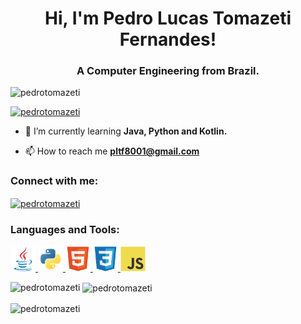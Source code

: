 <h1 align="center">Hi, I'm Pedro Lucas Tomazeti Fernandes!</h1>
<h3 align="center">A Computer Engineering from Brazil.</h3>

<p align="left"> <img src="https://komarev.com/ghpvc/?username=pedrotomazeti&label=Profile%20views&color=0e75b6&style=flat" alt="pedrotomazeti" /> </p>

<p align="left"> <a href="https://github.com/ryo-ma/github-profile-trophy"><img src="https://github-profile-trophy.vercel.app/?username=pedrotomazeti" alt="pedrotomazeti" /></a> </p>

- 🌱 I’m currently learning **Java, Python and Kotlin.**

- 📫 How to reach me **pltf8001@gmail.com**

<h3 align="left">Connect with me:</h3>
<p align="left">
<a href="https://instagram.com/pedrotomazeti" target="blank"><img align="center" src="https://raw.githubusercontent.com/rahuldkjain/github-profile-readme-generator/master/src/images/icons/Social/instagram.svg" alt="pedrotomazeti" height="30" width="40" /></a>
</p>

<h3 align="left">Languages and Tools:</h3>
<p align="left"> 
  <a href="https://docs.oracle.com/en/java/" target="_blank"> <img src="https://raw.githubusercontent.com/devicons/devicon/master/icons/java/java-original.svg" alt="java" width="40" height="40"/> </a>
  <a href="https://www.python.org" target="_blank"> <img src="https://raw.githubusercontent.com/devicons/devicon/master/icons/python/python-original.svg" alt="python" width="40" height="40"/> </a> 
   <a href="https://html.spec.whatwg.org/" target="_blank"> <img src="https://raw.githubusercontent.com/devicons/devicon/master/icons/html5/html5-original.svg" alt="html5" width="40" height="40"/> </a>
   <a href="https://www.w3schools.com/css/" target="_blank"> <img src="https://raw.githubusercontent.com/devicons/devicon/master/icons/css3/css3-original.svg" alt="css3" width="40" height="40"/> </a>
   <a href="https://developer.mozilla.org/en-US/docs/Web/JavaScript" target="_blank"> <img src="https://raw.githubusercontent.com/devicons/devicon/master/icons/javascript/javascript-original.svg" alt="javascript" width="40" height="40"/> </a>
</p>

<p><img align="left" src="https://github-readme-stats.vercel.app/api/top-langs?username=pedrotomazeti&show_icons=true&locale=en&layout=compact" alt="pedrotomazeti" /></p>

<p>&nbsp;<img align="center" src="https://github-readme-stats.vercel.app/api?username=pedrotomazeti&show_icons=true&locale=en" alt="pedrotomazeti" /></p>

<p><img align="center" src="https://github-readme-streak-stats.herokuapp.com/?user=pedrotomazeti&" alt="pedrotomazeti" /></p>
